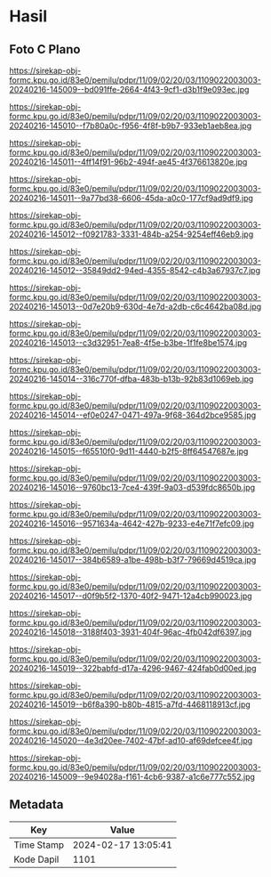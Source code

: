 # Hasil

## Foto C Plano

https://sirekap-obj-formc.kpu.go.id/83e0/pemilu/pdpr/11/09/02/20/03/1109022003003-20240216-145009--bd091ffe-2664-4f43-9cf1-d3b1f9e093ec.jpg

https://sirekap-obj-formc.kpu.go.id/83e0/pemilu/pdpr/11/09/02/20/03/1109022003003-20240216-145010--f7b80a0c-f956-4f8f-b9b7-933eb1aeb8ea.jpg

https://sirekap-obj-formc.kpu.go.id/83e0/pemilu/pdpr/11/09/02/20/03/1109022003003-20240216-145011--4ff14f91-96b2-494f-ae45-4f376613820e.jpg

https://sirekap-obj-formc.kpu.go.id/83e0/pemilu/pdpr/11/09/02/20/03/1109022003003-20240216-145011--9a77bd38-6606-45da-a0c0-177cf9ad9df9.jpg

https://sirekap-obj-formc.kpu.go.id/83e0/pemilu/pdpr/11/09/02/20/03/1109022003003-20240216-145012--f0921783-3331-484b-a254-9254eff46eb9.jpg

https://sirekap-obj-formc.kpu.go.id/83e0/pemilu/pdpr/11/09/02/20/03/1109022003003-20240216-145012--35849dd2-94ed-4355-8542-c4b3a67937c7.jpg

https://sirekap-obj-formc.kpu.go.id/83e0/pemilu/pdpr/11/09/02/20/03/1109022003003-20240216-145013--0d7e20b9-630d-4e7d-a2db-c6c4642ba08d.jpg

https://sirekap-obj-formc.kpu.go.id/83e0/pemilu/pdpr/11/09/02/20/03/1109022003003-20240216-145013--c3d32951-7ea8-4f5e-b3be-1f1fe8be1574.jpg

https://sirekap-obj-formc.kpu.go.id/83e0/pemilu/pdpr/11/09/02/20/03/1109022003003-20240216-145014--316c770f-dfba-483b-b13b-92b83d1069eb.jpg

https://sirekap-obj-formc.kpu.go.id/83e0/pemilu/pdpr/11/09/02/20/03/1109022003003-20240216-145014--ef0e0247-0471-497a-9f68-364d2bce9585.jpg

https://sirekap-obj-formc.kpu.go.id/83e0/pemilu/pdpr/11/09/02/20/03/1109022003003-20240216-145015--f65510f0-9d11-4440-b2f5-8ff64547687e.jpg

https://sirekap-obj-formc.kpu.go.id/83e0/pemilu/pdpr/11/09/02/20/03/1109022003003-20240216-145016--9760bc13-7ce4-439f-9a03-d539fdc8650b.jpg

https://sirekap-obj-formc.kpu.go.id/83e0/pemilu/pdpr/11/09/02/20/03/1109022003003-20240216-145016--9571634a-4642-427b-9233-e4e71f7efc09.jpg

https://sirekap-obj-formc.kpu.go.id/83e0/pemilu/pdpr/11/09/02/20/03/1109022003003-20240216-145017--384b6589-a1be-498b-b3f7-79669d4519ca.jpg

https://sirekap-obj-formc.kpu.go.id/83e0/pemilu/pdpr/11/09/02/20/03/1109022003003-20240216-145017--d0f9b5f2-1370-40f2-9471-12a4cb990023.jpg

https://sirekap-obj-formc.kpu.go.id/83e0/pemilu/pdpr/11/09/02/20/03/1109022003003-20240216-145018--3188f403-3931-404f-96ac-4fb042df6397.jpg

https://sirekap-obj-formc.kpu.go.id/83e0/pemilu/pdpr/11/09/02/20/03/1109022003003-20240216-145019--322babfd-d17a-4296-9467-424fab0d00ed.jpg

https://sirekap-obj-formc.kpu.go.id/83e0/pemilu/pdpr/11/09/02/20/03/1109022003003-20240216-145019--b6f8a390-b80b-4815-a7fd-4468118913cf.jpg

https://sirekap-obj-formc.kpu.go.id/83e0/pemilu/pdpr/11/09/02/20/03/1109022003003-20240216-145020--4e3d20ee-7402-47bf-ad10-af69defcee4f.jpg

https://sirekap-obj-formc.kpu.go.id/83e0/pemilu/pdpr/11/09/02/20/03/1109022003003-20240216-145009--9e94028a-f161-4cb6-9387-a1c6e777c552.jpg


## Metadata

| Key        | Value               |
| ---------- | ------------------- |
| Time Stamp | 2024-02-17 13:05:41 |
| Kode Dapil | 1101                |



